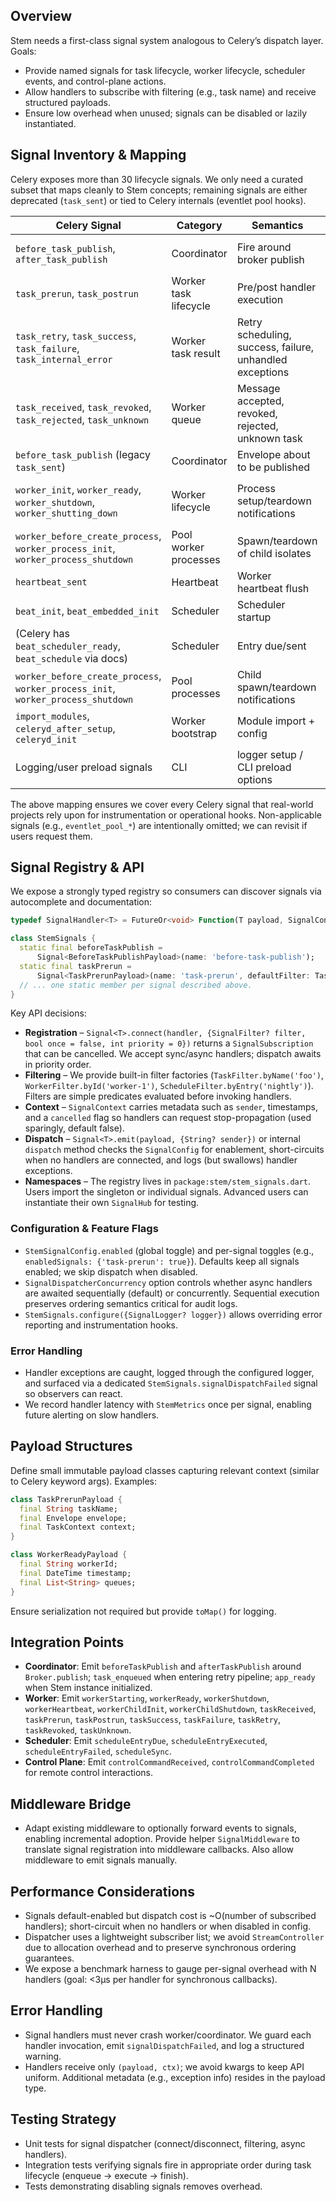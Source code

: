 ## Overview
Stem needs a first-class signal system analogous to Celery’s dispatch layer. Goals:

- Provide named signals for task lifecycle, worker lifecycle, scheduler events, and control-plane actions.
- Allow handlers to subscribe with filtering (e.g., task name) and receive structured payloads.
- Ensure low overhead when unused; signals can be disabled or lazily instantiated.

## Signal Inventory & Mapping
Celery exposes more than 30 lifecycle signals. We only need a curated subset that maps cleanly to Stem concepts; remaining signals are either deprecated (`task_sent`) or tied to Celery internals (eventlet pool hooks).

| Celery Signal | Category | Semantics | Proposed Stem Signal |
| --- | --- | --- | --- |
| `before_task_publish`, `after_task_publish` | Coordinator | Fire around broker publish | `StemSignals.beforeTaskPublish`, `StemSignals.afterTaskPublish` (dispatched from `Stem.enqueue`) |
| `task_prerun`, `task_postrun` | Worker task lifecycle | Pre/post handler execution | `StemSignals.taskPrerun`, `StemSignals.taskPostrun` |
| `task_retry`, `task_success`, `task_failure`, `task_internal_error` | Worker task result | Retry scheduling, success, failure, unhandled exceptions | `StemSignals.taskRetry`, `StemSignals.taskSucceeded`, `StemSignals.taskFailed`, `StemSignals.taskErrored` |
| `task_received`, `task_revoked`, `task_rejected`, `task_unknown` | Worker queue | Message accepted, revoked, rejected, unknown task | `StemSignals.taskReceived`, `StemSignals.taskRevoked`, `StemSignals.taskRejected`, `StemSignals.taskUnknown` |
| `before_task_publish` (legacy `task_sent`) | Coordinator | Envelope about to be published | merged above |
| `worker_init`, `worker_ready`, `worker_shutdown`, `worker_shutting_down` | Worker lifecycle | Process setup/teardown notifications | `StemSignals.workerInit`, `StemSignals.workerReady`, `StemSignals.workerStopping`, `StemSignals.workerShutdown` |
| `worker_before_create_process`, `worker_process_init`, `worker_process_shutdown` | Pool worker processes | Spawn/teardown of child isolates | `StemSignals.workerChildInit`, `StemSignals.workerChildShutdown` (maps to Stem isolate pool events) |
| `heartbeat_sent` | Heartbeat | Worker heartbeat flush | `StemSignals.workerHeartbeat` (emitted via heartbeat transport) |
| `beat_init`, `beat_embedded_init` | Scheduler | Scheduler startup | `StemSignals.schedulerInit` |
| (Celery has `beat_scheduler_ready`, `beat_schedule` via docs) | Scheduler | Entry due/sent | `StemSignals.scheduleEntryDue`, `StemSignals.scheduleEntryDispatched`, `StemSignals.scheduleEntryFailed` |
| `worker_before_create_process`, `worker_process_init`, `worker_process_shutdown` | Pool processes | Child spawn/teardown notifications | `StemSignals.workerChildInit`, `StemSignals.workerChildShutdown` |
| `import_modules`, `celeryd_after_setup`, `celeryd_init` | Worker bootstrap | Module import + config | folded into `workerInit` (no dedicated Stem signal required) |
| Logging/user preload signals | CLI | logger setup / CLI preload options | not planned for initial parity; out-of-scope for MVP |

The above mapping ensures we cover every Celery signal that real-world projects rely upon for instrumentation or operational hooks. Non-applicable signals (e.g., `eventlet_pool_*`) are intentionally omitted; we can revisit if users request them.

## Signal Registry & API
We expose a strongly typed registry so consumers can discover signals via autocomplete and documentation:

```dart
typedef SignalHandler<T> = FutureOr<void> Function(T payload, SignalContext ctx);

class StemSignals {
  static final beforeTaskPublish =
      Signal<BeforeTaskPublishPayload>(name: 'before-task-publish');
  static final taskPrerun =
      Signal<TaskPrerunPayload>(name: 'task-prerun', defaultFilter: TaskFilter.any);
  // ... one static member per signal described above.
}
```

Key API decisions:

- **Registration** – `Signal<T>.connect(handler, {SignalFilter? filter, bool once = false, int priority = 0})` returns a `SignalSubscription` that can be cancelled. We accept sync/async handlers; dispatch awaits in priority order.
- **Filtering** – We provide built-in filter factories (`TaskFilter.byName('foo')`, `WorkerFilter.byId('worker-1')`, `ScheduleFilter.byEntry('nightly')`). Filters are simple predicates evaluated before invoking handlers.
- **Context** – `SignalContext` carries metadata such as `sender`, timestamps, and a `cancelled` flag so handlers can request stop-propagation (used sparingly, default false).
- **Dispatch** – `Signal<T>.emit(payload, {String? sender})` or internal `dispatch` method checks the `SignalConfig` for enablement, short-circuits when no handlers are connected, and logs (but swallows) handler exceptions.
- **Namespaces** – The registry lives in `package:stem/stem_signals.dart`. Users import the singleton or individual signals. Advanced users can instantiate their own `SignalHub` for testing.

### Configuration & Feature Flags

- `StemSignalConfig.enabled` (global toggle) and per-signal toggles (e.g., `enabledSignals: {'task-prerun': true}`). Defaults keep all signals enabled; we skip dispatch when disabled.
- `SignalDispatcherConcurrency` option controls whether async handlers are awaited sequentially (default) or concurrently. Sequential execution preserves ordering semantics critical for audit logs.
- `StemSignals.configure({SignalLogger? logger})` allows overriding error reporting and instrumentation hooks.

### Error Handling

- Handler exceptions are caught, logged through the configured logger, and surfaced via a dedicated `StemSignals.signalDispatchFailed` signal so observers can react.
- We record handler latency with `StemMetrics` once per signal, enabling future alerting on slow handlers.

## Payload Structures
Define small immutable payload classes capturing relevant context (similar to Celery keyword args). Examples:
```dart
class TaskPrerunPayload {
  final String taskName;
  final Envelope envelope;
  final TaskContext context;
}

class WorkerReadyPayload {
  final String workerId;
  final DateTime timestamp;
  final List<String> queues;
}
```
Ensure serialization not required but provide `toMap()` for logging.

## Integration Points
- **Coordinator**: Emit `beforeTaskPublish` and `afterTaskPublish` around `Broker.publish`; `task_enqueued` when entering retry pipeline; `app_ready` when Stem instance initialized.
- **Worker**: Emit `workerStarting`, `workerReady`, `workerShutdown`, `workerHeartbeat`, `workerChildInit`, `workerChildShutdown`, `taskReceived`, `taskPrerun`, `taskPostrun`, `taskSuccess`, `taskFailure`, `taskRetry`, `taskRevoked`, `taskUnknown`.
- **Scheduler**: Emit `scheduleEntryDue`, `scheduleEntryExecuted`, `scheduleEntryFailed`, `scheduleSync`.
- **Control Plane**: Emit `controlCommandReceived`, `controlCommandCompleted` for remote control interactions.

## Middleware Bridge
- Adapt existing middleware to optionally forward events to signals, enabling incremental adoption. Provide helper `SignalMiddleware` to translate signal registration into middleware callbacks. Also allow middleware to emit signals manually.

## Performance Considerations
- Signals default-enabled but dispatch cost is ~O(number of subscribed handlers); short-circuit when no handlers or when disabled in config.
- Dispatcher uses a lightweight subscriber list; we avoid `StreamController` due to allocation overhead and to preserve synchronous ordering guarantees.
- We expose a benchmark harness to gauge per-signal overhead with N handlers (goal: <3µs per handler for synchronous callbacks).

## Error Handling
- Signal handlers must never crash worker/coordinator. We guard each handler invocation, emit `signalDispatchFailed`, and log a structured warning.
- Handlers receive only `(payload, ctx)`; we avoid kwargs to keep API uniform. Additional metadata (e.g., exception info) resides in the payload type.

## Testing Strategy
- Unit tests for signal dispatcher (connect/disconnect, filtering, async handlers).
- Integration tests verifying signals fire in appropriate order during task lifecycle (enqueue → execute → finish).
- Tests demonstrating disabling signals removes overhead.
